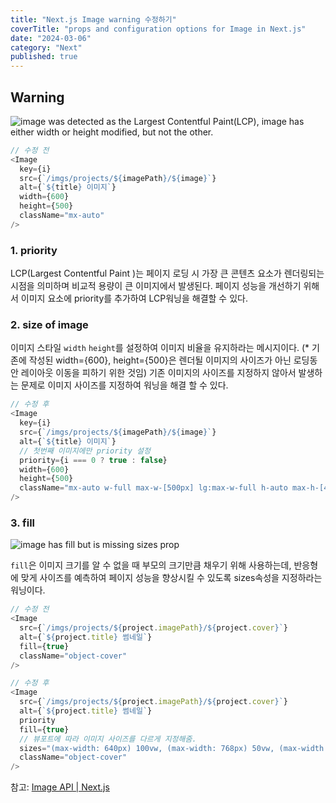 ```yaml
---
title: "Next.js Image warning 수정하기"
coverTitle: "props and configuration options for Image in Next.js"
date: "2024-03-06"
category: "Next"
published: true
---
```


## Warning

![image was detected as the Largest Contentful Paint(LCP), image has either width or height modified, but not the other.](/imgs/blog/posts/image-warning/error_priority_size.png)

```typescript
// 수정 전
<Image
  key={i}
  src={`/imgs/projects/${imagePath}/${image}`}
  alt={`${title} 이미지`}
  width={600}
  height={500}
  className="mx-auto"
/>
```

### 1. priority

LCP(Largest Contentful Paint )는 페이지 로딩 시 가장 큰 콘텐츠 요소가 렌더링되는 시점을 의미하며 비교적 용량이 큰 이미지에서 발생된다. 페이지 성능을 개선하기 위해서 이미지 요소에 priority를 추가하여 LCP워닝을 해결할 수 있다.

### 2. size of image

이미지 스타일 `width` `height`를 설정하여 이미지 비율을 유지하라는 메시지이다. (\* 기존에 작성된 width={600}, height={500}은 렌더될 이미지의 사이즈가 아닌 로딩동안 레이아웃 이동을 피하기 위한 것임)
기존 이미지의 사이즈를 지정하지 않아서 발생하는 문제로 이미지 사이즈를 지정하여 워닝을 해결 할 수 있다.

```typescript
// 수정 후
<Image
  key={i}
  src={`/imgs/projects/${imagePath}/${image}`}
  alt={`${title} 이미지`}
  // 첫번째 이미지에만 priority 설정
  priority={i === 0 ? true : false}
  width={600}
  height={500}
  className="mx-auto w-full max-w-[500px] lg:max-w-full h-auto max-h-[413px]"
/>
```

### 3. fill

![image has fill but is missing sizes prop](/imgs/blog/posts/image-warning/error_size.png)

`fill`은 이미지 크기를 알 수 없을 때 부모의 크기만큼 채우기 위해 사용하는데, 반응형에 맞게 사이즈를 예측하여 페이지 성능을 향상시킬 수 있도록 sizes속성을 지정하라는 워닝이다.

```typescript
// 수정 전
<Image
  src={`/imgs/projects/${project.imagePath}/${project.cover}`}
  alt={`${project.title} 썸네일`}
  fill={true}
  className="object-cover"
/>

// 수정 후
<Image
  src={`/imgs/projects/${project.imagePath}/${project.cover}`}
  alt={`${project.title} 썸네일`}
  priority
  fill={true}
  // 뷰포트에 따라 이미지 사이즈를 다르게 지정해줌.
  sizes="(max-width: 640px) 100vw, (max-width: 768px) 50vw, (max-width: 1024px) 33vw, 25vw"
  className="object-cover"
/>
```

참고:
[Image API | Next.js](https://nextjs.org/docs/app/api-reference/components/image)
